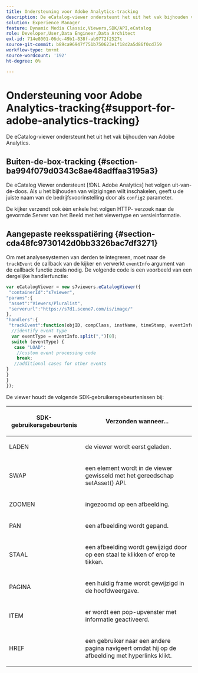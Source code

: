 ```yaml
---
title: Ondersteuning voor Adobe Analytics-tracking
description: De eCatalog-viewer ondersteunt het uit het vak bijhouden van Adobe Analytics.
solution: Experience Manager
feature: Dynamic Media Classic,Viewers,SDK/API,eCatalog
role: Developer,User,Data Engineer,Data Architect
exl-id: 714e8001-06dc-49b1-838f-ab9772f2527c
source-git-commit: b89ca96947f751b750623e1f18d2a5d86f0cd759
workflow-type: tm+mt
source-wordcount: '192'
ht-degree: 0%

---
```


# Ondersteuning voor Adobe Analytics-tracking{#support-for-adobe-analytics-tracking}

De eCatalog-viewer ondersteunt het uit het vak bijhouden van Adobe Analytics.

## Buiten-de-box-tracking {#section-ba994f079d0343c8ae48adffaa3195a3}

De eCatalog Viewer ondersteunt [!DNL Adobe Analytics] het volgen uit-van-de-doos. Als u het bijhouden van wijzigingen wilt inschakelen, geeft u de juiste naam van de bedrijfsvoorinstelling door als `config2` parameter.

De kijker verzendt ook één enkele het volgen HTTP- verzoek naar de gevormde Server van het Beeld met het viewertype en versieinformatie.

## Aangepaste reeksspatiëring {#section-cda48fc9730142d0bb3326bac7df3271}

Om met analysesystemen van derden te integreren, moet naar de `trackEvent` de callback van de kijker en verwerkt `eventInfo` argument van de callback functie zoals nodig. De volgende code is een voorbeeld van een dergelijke handlerfunctie:

```javascript {.line-numbers}
var eCatalogViewer = new s7viewers.eCatalogViewer({ 
 "containerId":"s7viewer", 
"params":{ 
 "asset":"Viewers/Pluralist", 
 "serverurl":"https://s7d1.scene7.com/is/image/" 
}, 
"handlers":{ 
 "trackEvent":function(objID, compClass, instName, timeStamp, eventInfo) { 
  //identify event type 
  var eventType = eventInfo.split(",")[0]; 
  switch (eventType) { 
   case "LOAD": 
    //custom event processing code 
    break; 
   //additional cases for other events 
} 
} 
} 
});
```

De viewer houdt de volgende SDK-gebruikersgebeurtenissen bij:

<table id="table_5D090E6614974D968E1A93B5727D859C"> 
 <thead> 
  <tr> 
   <th colname="col1" class="entry"> <p>SDK-gebruikersgebeurtenis </p> </th> 
   <th colname="col2" class="entry"> <p>Verzonden wanneer... </p> </th> 
  </tr> 
 </thead>
 <tbody> 
  <tr> 
   <td colname="col1"> <p> <span class="codeph"> LADEN </span> </p> </td> 
   <td colname="col2"> <p>de viewer wordt eerst geladen. </p> </td> 
  </tr> 
  <tr> 
   <td colname="col1"> <p> <span class="codeph"> SWAP </span> </p> </td> 
   <td colname="col2"> <p>een element wordt in de viewer gewisseld met het gereedschap <span class="codeph"> setAsset() </span> API. </p> </td> 
  </tr> 
  <tr> 
   <td colname="col1"> <p> <span class="codeph"> ZOOMEN </span> </p> </td> 
   <td colname="col2"> <p> ingezoomd op een afbeelding. </p> </td> 
  </tr> 
  <tr> 
   <td colname="col1"> <p> <span class="codeph"> PAN </span> </p> </td> 
   <td colname="col2"> <p>een afbeelding wordt gepand. </p> </td> 
  </tr> 
  <tr> 
   <td colname="col1"> <p> <span class="codeph"> STAAL </span> </p> </td> 
   <td colname="col2"> <p> een afbeelding wordt gewijzigd door op een staal te klikken of erop te tikken. </p> </td> 
  </tr> 
  <tr> 
   <td colname="col1"> <p> <span class="codeph"> PAGINA </span> </p> </td> 
   <td colname="col2"> <p> een huidig frame wordt gewijzigd in de hoofdweergave. </p> </td> 
  </tr> 
  <tr> 
   <td colname="col1"> <p> <span class="codeph"> ITEM </span> </p> </td> 
   <td colname="col2"> <p>er wordt een pop-upvenster met informatie geactiveerd. </p> </td> 
  </tr> 
  <tr> 
   <td colname="col1"> <p> <span class="codeph"> HREF </span> </p> </td> 
   <td colname="col2"> <p>een gebruiker naar een andere pagina navigeert omdat hij op de afbeelding met hyperlinks klikt. </p> </td> 
  </tr> 
 </tbody> 
</table>
